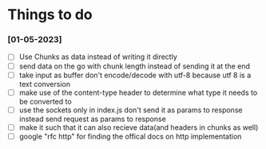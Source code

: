 # Things to do

### [01-05-2023]

- [ ] Use Chunks as data instead of writing it directly
- [ ] send data on the go with chunk length instead of sending it at the end
- [ ] take input as buffer don't encode/decode with utf-8 because utf 8 is a text conversion
- [ ] make use of the content-type header to determine what type it needs to be converted to
- [ ] use the sockets only in index.js don't send it as params to response instead send request as params to response
- [ ] make it such that it can also recieve data(and headers in chunks as well)
- [ ] google "rfc http" for finding the offical docs on http implementation
